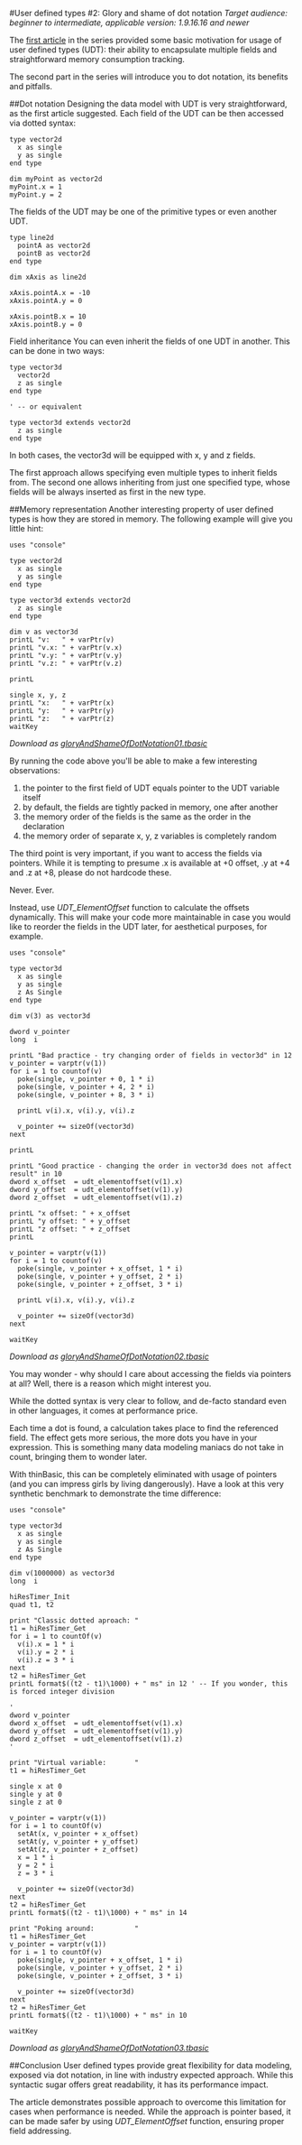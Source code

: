 #User defined types #2: Glory and shame of dot notation
*Target audience: beginner to intermediate, applicable version: 1.9.16.16 and newer*

The [first article](https://github.com/petrSchreiber/ArticleSeries_UserDefinedTypes/blob/master/01_introduction/introduction.md) in the series provided some basic motivation for usage of user defined types (UDT): their ability to encapsulate multiple fields and straightforward memory consumption tracking.

The second part in the series will introduce you to dot notation, its benefits and pitfalls.

##Dot notation
Designing the data model with UDT is very straightforward, as the first article suggested. Each field of the UDT can be then accessed via dotted syntax:
```thinbasic
type vector2d
  x as single
  y as single
end type

dim myPoint as vector2d
myPoint.x = 1
myPoint.y = 2
```

The fields of the UDT may be one of the primitive types or even another UDT.
```thinbasic
type line2d
  pointA as vector2d
  pointB as vector2d
end type

dim xAxis as line2d

xAxis.pointA.x = -10
xAxis.pointA.y = 0

xAxis.pointB.x = 10
xAxis.pointB.y = 0
```

Field inheritance
You can even inherit the fields of one UDT in another. This can be done in two ways:
```thinbasic
type vector3d
  vector2d
  z as single
end type

' -- or equivalent

type vector3d extends vector2d
  z as single
end type
```

In both cases, the vector3d will be equipped with x, y and z fields.

The first approach allows specifying even multiple types to inherit fields from.
The second one allows inheriting from just one specified type, whose fields will be always inserted as first in the new type.

##Memory representation
Another interesting property of user defined types is how they are stored in memory. The following example will give you little hint:
```thinbasic
uses "console"

type vector2d
  x as single
  y as single
end type

type vector3d extends vector2d
  z as single
end type

dim v as vector3d
printL "v:   " + varPtr(v)
printL "v.x: " + varPtr(v.x)
printL "v.y: " + varPtr(v.y)
printL "v.z: " + varPtr(v.z)

printL

single x, y, z
printL "x:   " + varPtr(x)
printL "y:   " + varPtr(y)
printL "z:   " + varPtr(z)
waitKey
```
*Download as [gloryAndShameOfDotNotation01.tbasic](https://github.com/petrSchreiber/Article-series-User-defined-types/blob/master/02_gloryAndShameOfDotNotation/code/gloryAndShameOfDotNotation01.tbasic)*

By running the code above you'll be able to make a few interesting observations:

1. the pointer to the first field of UDT equals pointer to the UDT variable itself
2. by default, the fields are tightly packed in memory, one after another
3. the memory order of the fields is the same as the order in the declaration
4. the memory order of separate x, y, z variables is completely random

The third point is very important, if you want to access the fields via pointers. While it is tempting to presume .x is available at +0 offset, .y at +4 and .z at +8, please do not hardcode these.

Never. Ever.

Instead, use *UDT_ElementOffset* function to calculate the offsets dynamically. This will make your code more maintainable in case you would like to reorder the fields in the UDT later, for aesthetical purposes, for example.
```thinbasic
uses "console"

type vector3d
  x as single
  y as single
  z As Single
end type

dim v(3) as vector3d

dword v_pointer
long  i

printL "Bad practice - try changing order of fields in vector3d" in 12
v_pointer = varptr(v(1))
for i = 1 to countof(v)
  poke(single, v_pointer + 0, 1 * i)
  poke(single, v_pointer + 4, 2 * i)
  poke(single, v_pointer + 8, 3 * i)
  
  printL v(i).x, v(i).y, v(i).z
  
  v_pointer += sizeOf(vector3d)
next

printL

printL "Good practice - changing the order in vector3d does not affect result" in 10
dword x_offset  = udt_elementoffset(v(1).x)
dword y_offset  = udt_elementoffset(v(1).y)
dword z_offset  = udt_elementoffset(v(1).z)

printL "x offset: " + x_offset
printL "y offset: " + y_offset
printL "z offset: " + z_offset
printL

v_pointer = varptr(v(1))
for i = 1 to countof(v)
  poke(single, v_pointer + x_offset, 1 * i)
  poke(single, v_pointer + y_offset, 2 * i)
  poke(single, v_pointer + z_offset, 3 * i)
  
  printL v(i).x, v(i).y, v(i).z
  
  v_pointer += sizeOf(vector3d)
next

waitKey
```
*Download as [gloryAndShameOfDotNotation02.tbasic](https://github.com/petrSchreiber/Article-series-User-defined-types/blob/master/02_gloryAndShameOfDotNotation/code/gloryAndShameOfDotNotation02.tbasic)*

You may wonder - why should I care about accessing the fields via pointers at all? Well, there is a reason which might interest you.

While the dotted syntax is very clear to follow, and de-facto standard even in other languages, it comes at performance price.

Each time a dot is found, a calculation takes place to find the referenced field. The effect gets more serious, the more dots you have in your expression.
This is something many data modeling maniacs do not take in count, bringing them to wonder later.

With thinBasic, this can be completely eliminated with usage of pointers (and you can impress girls by living dangerously).
Have a look at this very synthetic benchmark to demonstrate the time difference:
```thinbasic
uses "console"

type vector3d
  x as single
  y as single
  z As Single
end type

dim v(1000000) as vector3d
long  i

hiResTimer_Init
quad t1, t2

print "Classic dotted aproach: "
t1 = hiResTimer_Get
for i = 1 to countOf(v)
  v(i).x = 1 * i
  v(i).y = 2 * i
  v(i).z = 3 * i
next
t2 = hiResTimer_Get
printL format$((t2 - t1)\1000) + " ms" in 12 ' -- If you wonder, this is forced integer division

'
dword v_pointer
dword x_offset  = udt_elementoffset(v(1).x)
dword y_offset  = udt_elementoffset(v(1).y)
dword z_offset  = udt_elementoffset(v(1).z)
'

print "Virtual variable:       "
t1 = hiResTimer_Get

single x at 0
single y at 0
single z at 0

v_pointer = varptr(v(1))
for i = 1 to countOf(v)
  setAt(x, v_pointer + x_offset)
  setAt(y, v_pointer + y_offset)
  setAt(z, v_pointer + z_offset)
  x = 1 * i
  y = 2 * i
  z = 3 * i
  
  v_pointer += sizeOf(vector3d)
next
t2 = hiResTimer_Get
printL format$((t2 - t1)\1000) + " ms" in 14

print "Poking around:          "
t1 = hiResTimer_Get
v_pointer = varptr(v(1))
for i = 1 to countOf(v)
  poke(single, v_pointer + x_offset, 1 * i)
  poke(single, v_pointer + y_offset, 2 * i)
  poke(single, v_pointer + z_offset, 3 * i)
  
  v_pointer += sizeOf(vector3d)
next
t2 = hiResTimer_Get
printL format$((t2 - t1)\1000) + " ms" in 10

waitKey
```
*Download as [gloryAndShameOfDotNotation03.tbasic](https://github.com/petrSchreiber/Article-series-User-defined-types/blob/master/02_gloryAndShameOfDotNotation/code/gloryAndShameOfDotNotation03.tbasic)*

##Conclusion
User defined types provide great flexibility for data modeling, exposed via dot notation, in line with industry expected approach. While this syntactic sugar offers great readability, it has its performance impact.

The article demonstrates possible approach to overcome this limitation for cases when performance is needed. While the approach is pointer based, it can be made safer by using *UDT_ElementOffset* function, ensuring proper field addressing.
